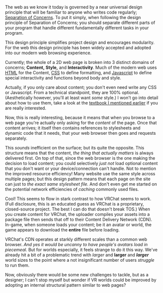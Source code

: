 The web as we know it today is governed by a near universal design principle that will be familiar to anyone who writes code regularly; [Separation of Concerns](https://en.wikipedia.org/wiki/Separation_of_concerns). To put it simply, when following the design principle of Separation of Concerns; you should separate different parts of your program that handle different fundamentally different tasks in your program. 

This design principle simplifies project design and encourages modularity. For the web this design principle has been widely accepted and adopted into our modern web browsing experience.


Currently; the whole of a 2D web page is broken into 3 distinct domains of concerns; **Content,** **Style,** and **Interactivity**. Much of the modern web uses [HTML](https://developer.mozilla.org/en-US/docs/Web/HTML) for the Content, [CSS](https://www.w3schools.com/Css/) to define formatting, and [Javascript](https://developer.mozilla.org/en-US/docs/Web/javascript) to define special interactivity and functions beyond body and style.

Actually, if you only care about content; you don't even need write any CSS or Javascript. From a technical standpoint, they are 100% optional. (Aesthetically however, you'll at least want *some* style.) I won't go into detail about how to use them, take a look at the [textbook I mentioned earlier](https://info340.github.io/) if you are really interested.

Now, this is really interesting, because it means that when you browse to a web page you're actually only asking for the *content* of the page. Once that content arrives; it itself then contains references to stylesheets and dynamic code that it needs, that your web browser then goes and requests separately. 

This *sounds* inefficient on the surface; but its quite the opposite. This structure means that the content, *the thing that actually matters* is always delivered first. On top of that, since the web browser is the one making the decision to load content; you could selectively *just not* load optional content that you don't want or your device/connection can't handle. Not to mention the improved resource efficiency! Many website use the same style across multiple pages; but this design pattern means that each page on the site can just to *the exact same stylesheet file.* And don't even get me started on the potential network efficiencies of *caching* commonly used files.

Cool! This seems to flow in stark contrast to how VRChat seems to work. (Full disclosure, this is an educated guess as VRChat is a proprietary, closed-source project. The best I can do that doesn't break TOS.) When you create content for VRChat, the uploader compiles your assets into a package file then sends that off to their Content Delivery Network (CDN). In-game, when someone loads your content; be it an avatar or world, the game appears to download the **entire** file before loading.

VRChat's CDN operates at starkly different scales than a common web browser. *And yes it would be uncanny to have people's avatars load in piecemeal.* But for worlds especially, it feels strange to do it this way. We've already hit a bit of a problematic trend with *larger* and **larger** and ***larger*** world sizes to the point where a not insignificant number of users *struggle* to run them.

Now, obviously there would be some new challenges to tackle, but as a designer; I can't stop myself but wonder if VR worlds could be improved by adopting an internal structural pattern similar to web pages?